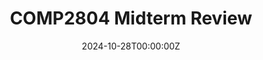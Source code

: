 ---
display_title: "COMP804 Midterm Review"
title: "COMP2804 Midterm Review"
date: 2024-10-28T00:00:00Z
draft: false
layout: event
poster: "images/event_posters/2024-2025/2804-study-session-f24.png"
poster_cover: "contain"
poster_position: "center"
short_description: "Prepare for your midterm with the help of mentors!"
start_time: "7:00 - 9:00 PM EST"
location: "HP 5345"
location_link: "https://carleton.ca/campus/buildings/herzberg-laboratories/"
background: "images/orientation2018-min.jpeg"
publishdate: 2024-10-27
---